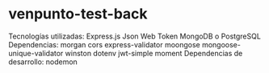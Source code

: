 # venpunto-test-back
Tecnologías utilizadas:  Express.js Json Web Token MongoDB o PostgreSQL Dependencias:  morgan cors express-validator moongose mongoose-unique-validator winston dotenv jwt-simple moment Dependencias de desarrollo:  nodemon
